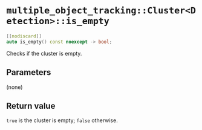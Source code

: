 # `multiple_object_tracking::Cluster<Detection>::is_empty`

```cpp
[[nodiscard]]
auto is_empty() const noexcept -> bool;
```

Checks if the cluster is empty.

## Parameters

(none)

## Return value

`true` is the cluster is empty; `false` otherwise.
